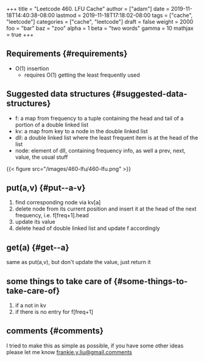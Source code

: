 +++
title = "Leetcode 460. LFU Cache"
author = ["adam"]
date = 2019-11-18T14:40:38-08:00
lastmod = 2019-11-18T17:18:02-08:00
tags = ["cache", "leetcode"]
categories = ["cache", "leetcode"]
draft = false
weight = 2000
foo = "bar"
baz = "zoo"
alpha = 1
beta = "two words"
gamma = 10
mathjax = true
+++

## Requirements {#requirements}

-   O(1) insertion
    -   requires O(1) getting the least frequently used


## Suggested data structures {#suggested-data-structures}

-   f: a map from frequency to a tuple containing the head and tail of a portion of a double linked list
-   kv: a map from key to a node in the double linked list
-   dll: a double linked list where the least frequent item is at the head of the list
-   node: element of dll, containing frequency info, as well a prev, next, value, the usual stuff

{{< figure src="/images/460-lfu/460-lfu.png" >}}


## put(a,v) {#put--a-v}

1.  find corresponding node via kv[a]
2.  delete node from its current position and insert it at
    the head of the next frequency, i.e. f[freq+1].head
3.  update its value
4.  delete head of double linked list and update f accordingly


## get(a) {#get--a}

same as put(a,v), but don't update the value, just return it


## some things to take care of {#some-things-to-take-care-of}

1.  if a not in kv
2.  if there is no entry for f[freq+1]


## comments {#comments}

I tried to make this as simple as possible, if you have some other ideas
please let me know frankie.y.liu@gmail.comments
